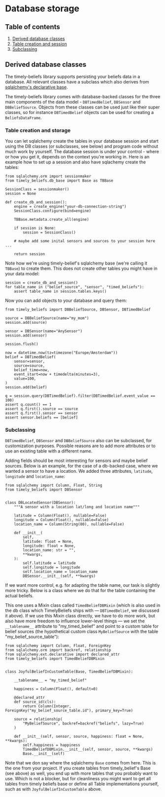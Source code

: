 # Database storage

## Table of contents

1. [Derived database classes](#derived-database-classes)
1. [Table creation and session](#table-creation-and-session)
1. [Subclassing](#subclassing)

## Derived database classes

The timely-beliefs library supports persisting your beliefs data in a database.
All relevant classes have a subclass which also derives from [sqlalchemy's declarative base](https://docs.sqlalchemy.org/en/13/orm/extensions/declarative/index.html?highlight=declarative).

The timely-beliefs library comes with database-backed classes for the three main components of the data model - `DBTimedBelief`, `DBSensor` and `DBBeliefSource`.
Objects from these classes can be used just like their super classes, so for instance `DBTimedBelief` objects can be used for creating a `BeliefsDataFrame`.

### Table creation and storage

You can let sqlalchemy create the tables in your database session and start using the DB classes (or subclasses, see below) and program code without much work by yourself.
The database session is under your control - where or how you get it, depends on the context you're working in.
Here is an example how to set up a session and also have sqlachemy create the tables:

    from sqlalchemy.orm import sessionmaker
    from timely_beliefs.db_base import Base as TBBase

    SessionClass = sessionmaker()
    session = None

    def create_db_and_session():
        engine = create_engine("your-db-connection-string")
        SessionClass.configure(bind=engine)

        TBBase.metadata.create_all(engine)

        if session is None:
            session = SessionClass()

        # maybe add some inital sensors and sources to your session here ...

        return session

Note how we're using timely-belief's sqlalchemy base (we're calling it `TBBase`) to create them.
This does not create other tables you might have in your data model:

    session = create_db_and_session()
    for table_name in ("belief_source", "sensor", "timed_beliefs"):
        assert table_name in session.tables.keys()

Now you can add objects to your database and query them:

    from timely_beliefs import DBBeliefSource, DBSensor, DBTimedBelief

    source = DBBeliefSource(name="my_mom")
    session.add(source)

    sensor = DBSensor(name="AnySensor")
    session.add(sensor)

    session.flush()

    now = datetime.now(tz=timezone("Europe/Amsterdam"))
    belief = DBTimedBelief(
        sensor=sensor,
        source=source,
        belief_time=now,
        event_start=now + timedelta(minutes=3),
        value=100,
    )
    session.add(belief)

    q = session.query(DBTimedBelief).filter(DBTimedBelief.event_value == 100)
    assert q.count() == 1
    assert q.first().source == source
    assert q.first().sensor == sensor
    assert sensor.beliefs == [belief]



### Subclassing

`DBTimedBelief`, `DBSensor` and `DBBeliefSource` also can be subclassed, for customization purposes.
Possible reasons are to add more attributes or to use an existing table with a different name.

Adding fields should be most interesting for sensors and maybe belief sources.
Below is an example, for the case of a db-backed case, where we wanted a sensor to have a location.
We added three attributes, `latitude`, `longitude` and `location_name`:

    from sqlalchemy import Column, Float, String
    from timely_beliefs import DBSensor


    class DBLocatedSensor(DBSensor):
        """A sensor with a location lat/long and location name"""

        latitude = Column(Float(), nullable=False)
        longitude = Column(Float(), nullable=False)
        location_name = Column(String(80), nullable=False)

        def __init__(
            self,
            latitude: float = None,
            longitude: float = None,
            location_name: str = "",
            **kwargs,
        ):
            self.latitude = latitude
            self.longitude = longitude
            self.location_name = location_name
            DBSensor.__init__(self, **kwargs)

If we want more control, e.g. for adapting the table name, our task is slightly more tricky. Below is a class where we do that for the table containing the actual beliefs.

This one uses a Mixin class called `TimedBeliefDBMixin` (which is also used in the db class which TimelyBeliefs ships with ― `DBTimedBelief`, we discussed it above). If we use this Mixin class directly, we have to do more work, but also have more freedom to influence lower-level things ― we set the `__tablename__` attribute to "my_timed_belief" and point to a custom table for belief sources (the hypothetical custom class `MyBeliefSource` with the table "my_belief_source_table"):


    from sqlalchemy import Column, Float, ForeignKey
    from sqlalchemy.orm import backref, relationship
    from sqlalchemy.ext.declarative import declared_attr
    from timely_beliefs import TimedBeliefDBMixin


    class JoyfulBeliefInCustomTable(Base, TimedBeliefDBMixin):

        __tablename__ = "my_timed_belief"

        happiness = Column(Float(), default=0)

        @declared_attr
        def source_id(cls):
            return Column(Integer, ForeignKey("my_belief_source_table.id"), primary_key=True)

        source = relationship(
            "MyBeliefSource", backref=backref("beliefs", lazy=True)
        )

        def __init__(self, sensor, source, happiness: float = None, **kwargs):
            self.happiness = happiness
            TimedBeliefDBMixin.__init__(self, sensor, source, **kwargs)
            Base.__init__(self)


Note that we don say where the sqlalchemy `Base` comes from here. This is the one from your project.
If you create tables from timely_belief's Base (see above) as well, you end up with more tables that you probably want to use.
Which is not a blocker, but for cleanliness you might want to get all tables from timely beliefs base or define all Table implementations yourself, such as with `JoyfulBeliefInCustomTable` above.
